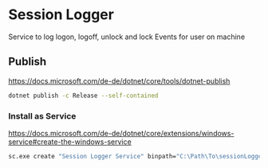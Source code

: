 # Session Logger

Service to log logon, logoff, unlock and lock Events for user on machine

## Publish

https://docs.microsoft.com/de-de/dotnet/core/tools/dotnet-publish

```sh
dotnet publish -c Release --self-contained
```

### Install as Service

https://docs.microsoft.com/de-de/dotnet/core/extensions/windows-service#create-the-windows-service

```sh
sc.exe create "Session Logger Service" binpath="C:\Path\To\sessionLogger.exe"
```